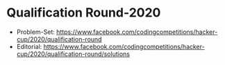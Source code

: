 # Qualification Round-2020

* Problem-Set: https://www.facebook.com/codingcompetitions/hacker-cup/2020/qualification-round
* Editorial: https://www.facebook.com/codingcompetitions/hacker-cup/2020/qualification-round/solutions
